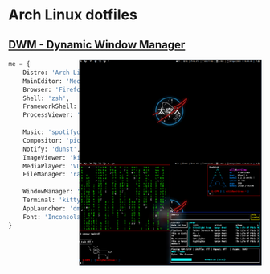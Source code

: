# Arch Linux dotfiles #
## [DWM - Dynamic Window Manager](https://dwm.suckless.org) ##
<img align="right" src="assets/imgs/dual.png" alt="home desktop" width="363px"/>



```py
me = {
    Distro: 'Arch Linux',
    MainEditor: 'Neovim',
    Browser: 'Firefox',
    Shell: 'zsh',
    FrameworkShell: 'oh-my-zsh',
    ProcessViewer: 'htop',

    Music: 'spotifyd + spotify-tui',
    Compositor: 'picom',
    Notify: 'dunst',
    ImageViewer: 'kitty icat',
    MediaPlayer: 'VLC',
    FileManager: 'ranger',

    WindowManager: 'DWM',
    Terminal: 'kitty',
    AppLauncher: 'dmenu',
    Font: 'Inconsolata Nerd Fonts'
}

```